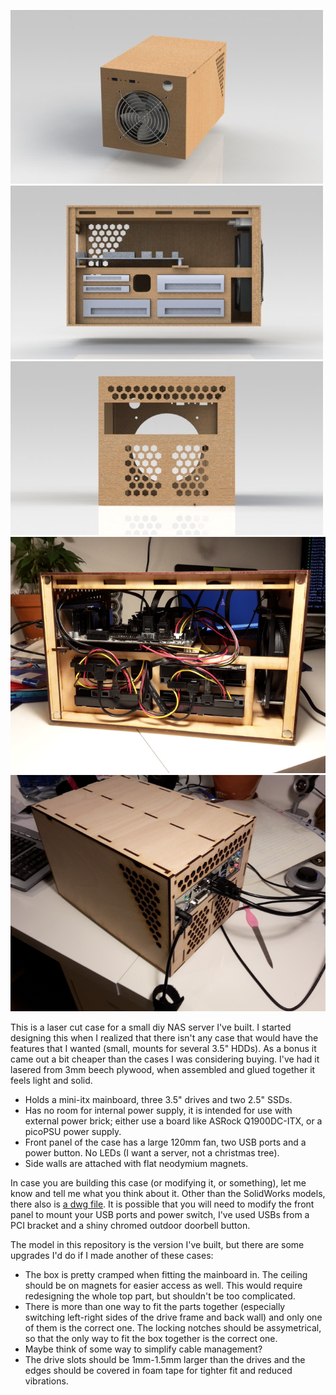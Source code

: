 ![Overview render](https://github.com/bluecube/nas-case/blob/master/img/overview.JPG)
![Side render with opened wall](https://github.com/bluecube/nas-case/blob/master/img/side-open.JPG)
![Back render](https://github.com/bluecube/nas-case/blob/master/img/back-empty.JPG)
![Inside photo](https://github.com/bluecube/nas-case/blob/master/img/inside-photo.jpg)
![Back photo](https://github.com/bluecube/nas-case/blob/master/img/back-photo.jpg)

This is a laser cut case for a small diy NAS server I've built.
I started designing this when I realized that there isn't any case that would have the features that I wanted (small,
mounts for several 3.5" HDDs).
As a bonus it came out a bit cheaper than the cases I was considering buying.
I've had it lasered from 3mm beech plywood, when assembled and glued together it feels light and solid.

- Holds a mini-itx mainboard, three 3.5" drives and two 2.5" SSDs.
- Has no room for internal power supply, it is intended for use with external power brick; either use a board like ASRock Q1900DC-ITX, or a picoPSU power supply.
- Front panel of the case has a large 120mm fan, two USB ports and a power button. No LEDs (I want a server, not a christmas tree).
- Side walls are attached with flat neodymium magnets.

In case you are building this case (or modifying it, or something), let me know and tell me what you think about it.
Other than the SolidWorks models, there also is [a dwg file](https://github.com/bluecube/nas-case/blob/master/renders/laser.DWG?raw=true).
It is possible that you will need to modify the front panel to mount your USB ports and power switch, I've used USBs from a PCI bracket and a shiny chromed outdoor doorbell button.

The model in this repository is the version I've built, but there are some upgrades I'd do if I made another of these cases:

- The box is pretty cramped when fitting the mainboard in. The ceiling should be on magnets for easier access as well.
  This would require redesigning the whole top part, but shouldn't be too complicated.
- There is more than one way to fit the parts together (especially switching left-right sides of the drive frame and back wall)
  and only one of them is the correct one.
  The locking notches should be assymetrical, so that the only way to fit the box together is the correct one.
- Maybe think of some way to simplify cable management?
- The drive slots should be 1mm-1.5mm larger than the drives and the edges should be covered in foam tape for tighter fit and reduced vibrations.
